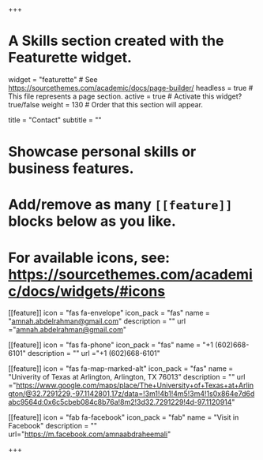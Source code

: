 
+++
# A Skills section created with the Featurette widget.
widget = "featurette"  # See https://sourcethemes.com/academic/docs/page-builder/
headless = true  # This file represents a page section.
active = true  # Activate this widget? true/false
weight = 130  # Order that this section will appear.

title = "Contact"
subtitle = ""

# Showcase personal skills or business features.
# 
# Add/remove as many `[[feature]]` blocks below as you like.
# 
# For available icons, see: https://sourcethemes.com/academic/docs/widgets/#icons

  
    
[[feature]]
  icon = "fas fa-envelope"
  icon_pack = "fas"
  name = "amnah.abdelrahman@gmail.com"
  description = ""
  url ="amnah.abdelrahman@gmail.com"
 
 [[feature]]
  icon = "fas fa-phone"
  icon_pack = "fas"
  name = "+1 (602)668-6101"
  description = ""
  url ="+1 (602)668-6101"
  
   [[feature]]
  icon = "fas fa-map-marked-alt"
  icon_pack = "fas"
  name = "Univerity of Texas at Arlington, Arlington, TX 76013"
  description = ""
   url ="https://www.google.com/maps/place/The+University+of+Texas+at+Arlington/@32.7291229,-97.1142801,17z/data=!3m1!4b1!4m5!3m4!1s0x864e7d6dabc9564d:0x6c5cbeb084c8b76a!8m2!3d32.7291229!4d-97.1120914"
  
 [[feature]]
  icon = "fab fa-facebook"
  icon_pack = "fab"
  name = "Visit in Facebook"
  description = ""
  url="https://m.facebook.com/amnaabdraheemali"

  
+++


